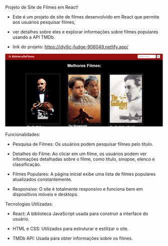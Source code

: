 Projeto de Site de Filmes em React!

* Este é um projeto de site de filmes desenvolvido em React que permite aos usuários pesquisar filmes,
* ver detalhes sobre eles e explorar informações sobre filmes populares usando a API TMDb.

* link do projeto: https://idyllic-fudge-906049.netlify.app/

<img src="./img.png">

Funcionalidades:

* Pesquisa de Filmes: Os usuários podem pesquisar filmes pelo título.
  
* Detalhes do Filme: Ao clicar em um filme, os usuários podem ver informações detalhadas sobre o filme, como título, sinopse, elenco e classificação.
  
* Filmes Populares: A página inicial exibe uma lista de filmes populares atualizados constantemente.

* Responsivo: O site é totalmente responsivo e funciona bem em dispositivos móveis e desktops.

Tecnologias Utilizadas:

* React: A biblioteca JavaScript usada para construir a interface do usuário.

* HTML e CSS: Utilizados para estruturar e estilizar o site.

* TMDb API: Usada para obter informações sobre os filmes.
